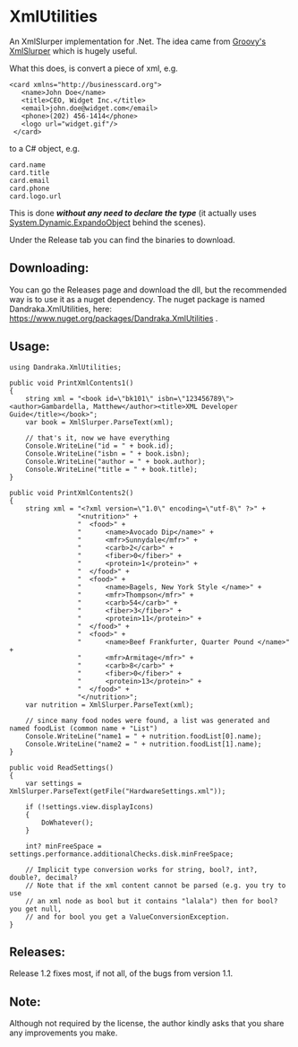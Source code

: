 # XmlUtilities
An XmlSlurper implementation for .Net. The idea came from [Groovy's XmlSlurper](http://groovy-lang.org/processing-xml.html) which is hugely useful.

What this does, is convert a piece of xml, e.g.

```
<card xmlns="http://businesscard.org">
   <name>John Doe</name>
   <title>CEO, Widget Inc.</title>
   <email>john.doe@widget.com</email>
   <phone>(202) 456-1414</phone>
   <logo url="widget.gif"/>
 </card>
```

to a C# object, e.g.

```
card.name
card.title
card.email
card.phone
card.logo.url
```

This is done ***without any need to declare the type*** (it actually uses [System.Dynamic.ExpandoObject](https://msdn.microsoft.com/en-us/library/system.dynamic.expandoobject(v=vs.110).aspx) behind the scenes).

Under the Release tab you can find the binaries to download.

## Downloading:
You can go the Releases page and download the dll, but the recommended way is to use it as a nuget dependency. The nuget package is named Dandraka.XmlUtilities, here: https://www.nuget.org/packages/Dandraka.XmlUtilities .

## Usage:

```
using Dandraka.XmlUtilities;

public void PrintXmlContents1()
{
	string xml = "<book id=\"bk101\" isbn=\"123456789\"><author>Gambardella, Matthew</author><title>XML Developer Guide</title></book>";
	var book = XmlSlurper.ParseText(xml);

	// that's it, now we have everything
	Console.WriteLine("id = " + book.id);
	Console.WriteLine("isbn = " + book.isbn);
	Console.WriteLine("author = " + book.author);
	Console.WriteLine("title = " + book.title);
}

public void PrintXmlContents2()
{
	string xml = "<?xml version=\"1.0\" encoding=\"utf-8\" ?>" +
				 "<nutrition>" +
				 "	<food>" +
				 "		<name>Avocado Dip</name>" +
				 "		<mfr>Sunnydale</mfr>" +
				 "		<carb>2</carb>" +
				 "		<fiber>0</fiber>" +
				 "		<protein>1</protein>" +
				 "	</food>" +
				 "	<food>" +
				 "		<name>Bagels, New York Style </name>" +
				 "		<mfr>Thompson</mfr>" +
				 "		<carb>54</carb>" +
				 "		<fiber>3</fiber>" +
				 "		<protein>11</protein>" +
				 "	</food>" +
				 "	<food>" +
				 "		<name>Beef Frankfurter, Quarter Pound </name>" +
				 "		<mfr>Armitage</mfr>" +
				 "		<carb>8</carb>" +
				 "		<fiber>0</fiber>" +
				 "		<protein>13</protein>" +
				 "	</food>" +
				 "</nutrition>";
	var nutrition = XmlSlurper.ParseText(xml);

	// since many food nodes were found, a list was generated and named foodList (common name + "List")
	Console.WriteLine("name1 = " + nutrition.foodList[0].name);
	Console.WriteLine("name2 = " + nutrition.foodList[1].name);
}

public void ReadSettings()
{
	var settings = XmlSlurper.ParseText(getFile("HardwareSettings.xml"));
            
	if (!settings.view.displayIcons)
	{
		DoWhatever();
	}
	    
	int? minFreeSpace = settings.performance.additionalChecks.disk.minFreeSpace;

	// Implicit type conversion works for string, bool?, int?, double?, decimal?
	// Note that if the xml content cannot be parsed (e.g. you try to use 
	// an xml node as bool but it contains "lalala") then for bool? you get null, 
	// and for bool you get a ValueConversionException.
}
```

## Releases: 
Release 1.2 fixes most, if not all, of the bugs from version 1.1.

## Note: 
Although not required by the license, the author kindly asks that you share any improvements you make.
